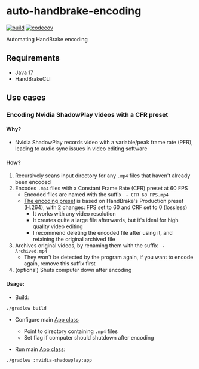 # auto-handbrake-encoding

[![build](https://github.com/wilmol/auto-handbrake-encoding/workflows/build/badge.svg?event=push)](https://github.com/wilmol/auto-handbrake-encoding/actions?query=workflow%3Abuild)
[![codecov](https://codecov.io/gh/wilmol/auto-handbrake-encoding/branch/main/graph/badge.svg)](https://codecov.io/gh/wilmol/auto-handbrake-encoding)

Automating HandBrake encoding

## Requirements

- Java 17
- HandBrakeCLI

## Use cases

### Encoding Nvidia ShadowPlay videos with a CFR preset

#### Why?

- Nvidia ShadowPlay records video with a variable/peak frame rate (PFR), leading to audio sync issues in video editing software

#### How?

1. Recursively scans input directory for any `.mp4` files that haven't already been encoded
2. Encodes `.mp4` files with a Constant Frame Rate (CFR) preset at 60 FPS
    - Encoded files are named with the suffix ` - CFR 60 FPS.mp4`
    - [The encoding preset](nvidia-shadowplay/src/main/resources/presets/custom-production-lossless-cfr-60fps.json) is based on HandBrake's Production preset (H.264), with 2 changes: FPS set to 60 and CRF set to 0 (lossless) 
      - It works with any video resolution
      - It creates quite a large file afterwards, but it's ideal for high quality video editing
      - I recommend deleting the encoded file after using it, and retaining the original archived file
3. Archives original videos, by renaming them with the suffix ` - Archived.mp4`
    - They won't be detected by the program again, if you want to encode again, remove this suffix first
4. (optional) Shuts computer down after encoding

#### Usage:

- Build:

```bash
./gradlew build
```

- Configure main [App class](nvidia-shadowplay/src/main/java/com/wilmol/handbrake/nvidia/shadowplay/App.java)
    - Point to directory containing `.mp4` files
    - Set flag if computer should shutdown after encoding


- Run main [App class](nvidia-shadowplay/src/main/java/com/wilmol/handbrake/nvidia/shadowplay/App.java):

```bash
./gradlew :nvidia-shadowplay:app
```
